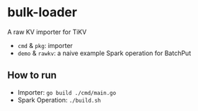 # bulk-loader
A raw KV importer for TiKV

* `cmd` & `pkg`: importer
* `demo` & `rawkv`: a naive example Spark operation for BatchPut

## How to run
* Importer: `go build ./cmd/main.go`
* Spark Operation: `./build.sh`
